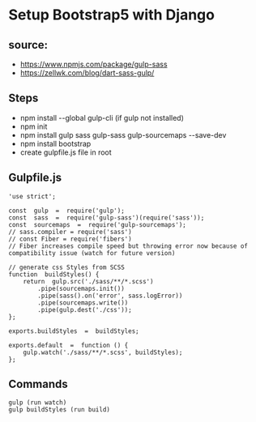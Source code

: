 # Setup Bootstrap5 with Django
## source:
- https://www.npmjs.com/package/gulp-sass
- https://zellwk.com/blog/dart-sass-gulp/

## Steps
 - npm install --global gulp-cli (if gulp not installed)
 - npm init
 - npm install gulp sass gulp-sass gulp-sourcemaps  --save-dev
 - npm install bootstrap
 - create gulpfile.js file in root

## Gulpfile.js

    'use strict';
    
    const  gulp  =  require('gulp');
    const  sass  =  require('gulp-sass')(require('sass'));
    const  sourcemaps  =  require('gulp-sourcemaps');
    // sass.compiler = require('sass')
    // const Fiber = require('fibers')
    // Fiber increases compile speed but throwing error now because of compatibility issue (watch for future version)
    
    // generate css Styles from SCSS
    function  buildStyles() {
	    return  gulp.src('./sass/**/*.scss')
		    .pipe(sourcemaps.init())
		    .pipe(sass().on('error', sass.logError))
		    .pipe(sourcemaps.write())
		    .pipe(gulp.dest('./css'));
    };
    
    exports.buildStyles  =  buildStyles;
    
    exports.default  =  function () {
	    gulp.watch('./sass/**/*.scss', buildStyles);
    };

   ## Commands
    gulp (run watch)
    gulp buildStyles (run build)

